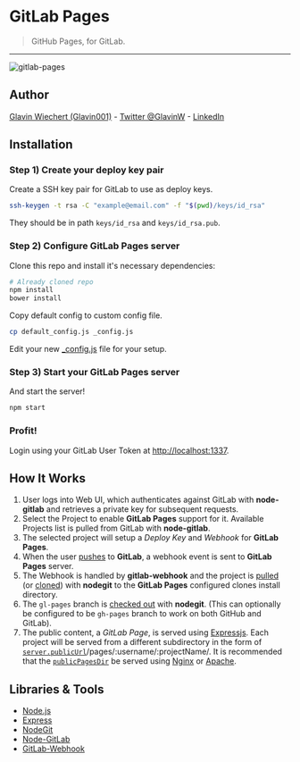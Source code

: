 GitLab Pages
============

> GitHub Pages, for GitLab.

-----

![gitlab-pages](https://cloud.githubusercontent.com/assets/1885333/5892805/9ac6f59e-a4a2-11e4-8238-2c25584e1a60.gif)

## Author

[Glavin Wiechert (Glavin001)](https://github.com/Glavin001) - [Twitter @GlavinW](https://twitter.com/GlavinW) - [LinkedIn](ca.linkedin.com/in/glavin/)

## Installation

### Step 1) Create your deploy key pair

Create a SSH key pair for GitLab to use as deploy keys.

```bash
ssh-keygen -t rsa -C "example@email.com" -f "$(pwd)/keys/id_rsa"
```

They should be in path `keys/id_rsa` and `keys/id_rsa.pub`.

### Step 2) Configure GitLab Pages server

Clone this repo and install it's necessary dependencies:

```bash
# Already cloned repo
npm install
bower install
```

Copy default config to custom config file.

```bash
cp default_config.js _config.js
```

Edit your new [_config.js](default_config.js) file for your setup.

### Step 3) Start your GitLab Pages server

And start the server!

```bash
npm start
```

### Profit!

Login using your GitLab User Token at [http://localhost:1337](http://localhost:1337).

## How It Works

1. User logs into Web UI, which authenticates against GitLab with **node-gitlab** and retrieves a private key for subsequent requests.
2. Select the Project to enable **GitLab Pages** support for it. Available Projects list is pulled from GitLab with **node-gitlab**.
3. The selected project will setup a *Deploy Key* and *Webhook* for **GitLab Pages**.
4. When the user [pushes](https://www.kernel.org/pub/software/scm/git/docs/git-push.html) to **GitLab**, a webhook event is sent to **GitLab Pages** server.
5. The Webhook is handled by **gitlab-webhook** and the project is [pulled](http://git-scm.com/docs/git-pull) (or [cloned](http://git-scm.com/docs/git-clone)) with **nodegit** to the **GitLab Pages** configured clones install directory.
6. The `gl-pages` branch is [checked out](https://www.kernel.org/pub/software/scm/git/docs/git-checkout.html) with **nodegit**. (This can optionally be configured to be `gh-pages` branch to work on both GitHub and GitLab).
7. The public content, a *GitLab Page*, is served using [Expressjs](http://expressjs.com/). Each project will be served from a different subdirectory in the form of [`server.publicUrl`](https://github.com/Glavin001/GitLab-Pages/blob/master/default_config.js#L37)/pages/:username/:projectName/. It is recommended that the [`publicPagesDir`](https://github.com/Glavin001/GitLab-Pages/blob/master/default_config.js#L27) be served using [Nginx](http://wiki.nginx.org/) or [Apache](http://www.apache.org/). 

## Libraries & Tools
- [Node.js](http://nodejs.org/)
- [Express](http://expressjs.com/)
- [NodeGit](https://github.com/nodegit/nodegit)
- [Node-GitLab](https://github.com/moul/node-gitlab)
- [GitLab-Webhook](https://npmjs.org/package/gitlab-webhook)
